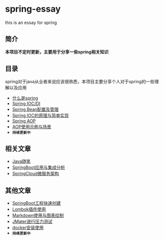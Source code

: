 # spring-essay
this is an essay for spring

## 简介
 **本项目不定时更新，主要用于分享一些spring相关知识**

## 目录

spring对于java从业者来说应该很熟悉，本项目主要分享个人对于spring的一些理解以及应用

- [什么是spring](/document/spring简述.md)
- [Spring IOC/DI]()
- [Spring Bean配置及管理]()
- [Spring IOC的原理与简单实现]()
- [Spring AOP]()
- [AOP使用示例与场景]()
- **`持续更新中`**

## 相关文章

- [Java随笔](https://github.com/shiwei175hll/java-essay)
- [SpringBoot应用与集成分析](https://github.com/shiwei175hll/springboot-essay)
- [SpringCloud微服务架构](https://github.com/shiwei175hll/springcloud-essay)

## 其他文章

- [SpringBoot工程快速创建]()
- [Lombok插件使用]()
- [Markdown使用与图表绘制]()
- [JMater进行压力测试]()
- [docker安装使用]()
- **`持续更新中`**
